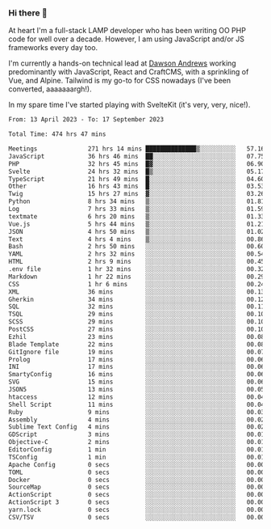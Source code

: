 ### Hi there 👋

<!--
**JamesNock/JamesNock** is a ✨ _special_ ✨ repository because its `README.md` (this file) appears on your GitHub profile.

Here are some ideas to get you started:

- 🔭 I’m currently working on ...
- 🌱 I’m currently learning ...
- 👯 I’m looking to collaborate on ...
- 🤔 I’m looking for help with ...
- 💬 Ask me about ...
- 📫 How to reach me: ...
- 😄 Pronouns: ...
- ⚡ Fun fact: ...
-->
At heart I'm a full-stack LAMP developer who has been writing OO PHP code for well over a decade. However, I am using JavaScript and/or JS frameworks every day too.

I'm currently a hands-on technical lead at [Dawson Andrews](https://www.dawsonandrews.com/) working predominantly with JavaScript, React and CraftCMS, with a sprinkling of Vue, and Alpine. Tailwind is my go-to for CSS nowadays (I've been converted, aaaaaaargh!).

In my spare time I've started playing with SvelteKit (it's very, very, nice!).

<!--START_SECTION:waka-->

```txt
From: 13 April 2023 - To: 17 September 2023

Total Time: 474 hrs 47 mins

Meetings              271 hrs 14 mins ██████████████▒░░░░░░░░░░   57.16 %
JavaScript            36 hrs 46 mins  ██░░░░░░░░░░░░░░░░░░░░░░░   07.75 %
PHP                   32 hrs 45 mins  █▓░░░░░░░░░░░░░░░░░░░░░░░   06.90 %
Svelte                24 hrs 32 mins  █▒░░░░░░░░░░░░░░░░░░░░░░░   05.17 %
TypeScript            21 hrs 49 mins  █░░░░░░░░░░░░░░░░░░░░░░░░   04.60 %
Other                 16 hrs 43 mins  █░░░░░░░░░░░░░░░░░░░░░░░░   03.53 %
Twig                  15 hrs 27 mins  ▓░░░░░░░░░░░░░░░░░░░░░░░░   03.26 %
Python                8 hrs 34 mins   ▒░░░░░░░░░░░░░░░░░░░░░░░░   01.81 %
Log                   7 hrs 33 mins   ▒░░░░░░░░░░░░░░░░░░░░░░░░   01.59 %
textmate              6 hrs 20 mins   ▒░░░░░░░░░░░░░░░░░░░░░░░░   01.33 %
Vue.js                5 hrs 44 mins   ▒░░░░░░░░░░░░░░░░░░░░░░░░   01.21 %
JSON                  4 hrs 50 mins   ▒░░░░░░░░░░░░░░░░░░░░░░░░   01.02 %
Text                  4 hrs 4 mins    ▒░░░░░░░░░░░░░░░░░░░░░░░░   00.86 %
Bash                  2 hrs 50 mins   ░░░░░░░░░░░░░░░░░░░░░░░░░   00.60 %
YAML                  2 hrs 32 mins   ░░░░░░░░░░░░░░░░░░░░░░░░░   00.54 %
HTML                  2 hrs 9 mins    ░░░░░░░░░░░░░░░░░░░░░░░░░   00.45 %
.env file             1 hr 32 mins    ░░░░░░░░░░░░░░░░░░░░░░░░░   00.32 %
Markdown              1 hr 22 mins    ░░░░░░░░░░░░░░░░░░░░░░░░░   00.29 %
CSS                   1 hr 6 mins     ░░░░░░░░░░░░░░░░░░░░░░░░░   00.24 %
XML                   36 mins         ░░░░░░░░░░░░░░░░░░░░░░░░░   00.13 %
Gherkin               34 mins         ░░░░░░░░░░░░░░░░░░░░░░░░░   00.12 %
SQL                   32 mins         ░░░░░░░░░░░░░░░░░░░░░░░░░   00.11 %
TSQL                  29 mins         ░░░░░░░░░░░░░░░░░░░░░░░░░   00.10 %
SCSS                  29 mins         ░░░░░░░░░░░░░░░░░░░░░░░░░   00.10 %
PostCSS               27 mins         ░░░░░░░░░░░░░░░░░░░░░░░░░   00.10 %
Ezhil                 23 mins         ░░░░░░░░░░░░░░░░░░░░░░░░░   00.08 %
Blade Template        22 mins         ░░░░░░░░░░░░░░░░░░░░░░░░░   00.08 %
GitIgnore file        19 mins         ░░░░░░░░░░░░░░░░░░░░░░░░░   00.07 %
Prolog                17 mins         ░░░░░░░░░░░░░░░░░░░░░░░░░   00.06 %
INI                   17 mins         ░░░░░░░░░░░░░░░░░░░░░░░░░   00.06 %
SmartyConfig          16 mins         ░░░░░░░░░░░░░░░░░░░░░░░░░   00.06 %
SVG                   15 mins         ░░░░░░░░░░░░░░░░░░░░░░░░░   00.06 %
JSON5                 13 mins         ░░░░░░░░░░░░░░░░░░░░░░░░░   00.05 %
htaccess              12 mins         ░░░░░░░░░░░░░░░░░░░░░░░░░   00.04 %
Shell Script          11 mins         ░░░░░░░░░░░░░░░░░░░░░░░░░   00.04 %
Ruby                  9 mins          ░░░░░░░░░░░░░░░░░░░░░░░░░   00.03 %
Assembly              4 mins          ░░░░░░░░░░░░░░░░░░░░░░░░░   00.02 %
Sublime Text Config   4 mins          ░░░░░░░░░░░░░░░░░░░░░░░░░   00.02 %
GDScript              3 mins          ░░░░░░░░░░░░░░░░░░░░░░░░░   00.01 %
Objective-C           2 mins          ░░░░░░░░░░░░░░░░░░░░░░░░░   00.01 %
EditorConfig          1 min           ░░░░░░░░░░░░░░░░░░░░░░░░░   00.01 %
TSConfig              1 min           ░░░░░░░░░░░░░░░░░░░░░░░░░   00.01 %
Apache Config         0 secs          ░░░░░░░░░░░░░░░░░░░░░░░░░   00.00 %
TOML                  0 secs          ░░░░░░░░░░░░░░░░░░░░░░░░░   00.00 %
Docker                0 secs          ░░░░░░░░░░░░░░░░░░░░░░░░░   00.00 %
SourceMap             0 secs          ░░░░░░░░░░░░░░░░░░░░░░░░░   00.00 %
ActionScript          0 secs          ░░░░░░░░░░░░░░░░░░░░░░░░░   00.00 %
ActionScript 3        0 secs          ░░░░░░░░░░░░░░░░░░░░░░░░░   00.00 %
yarn.lock             0 secs          ░░░░░░░░░░░░░░░░░░░░░░░░░   00.00 %
CSV/TSV               0 secs          ░░░░░░░░░░░░░░░░░░░░░░░░░   00.00 %
```

<!--END_SECTION:waka-->
